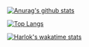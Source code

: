[![Anurag's github stats](https://github-readme-stats.vercel.app/api?username=zhahu315&show_icons=true&bg_color=30,e96443,904e95&title_color=fff&text_color=fff)](https://github.com/anuraghazra/github-readme-stats)

[![Top Langs](https://github-readme-stats.vercel.app/api/top-langs/?username=zhahu315&layout=compact&bg_color=30,32cd99,007fff&title_color=fff&text_color=fff)](https://github.com/anuraghazra/github-readme-stats)

[![Harlok's wakatime stats](https://github-readme-stats.vercel.app/api/wakatime?username=ucas_zhangchi)](https://github.com/anuraghazra/github-readme-stats)
